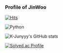### Profile of JinWoo

[![Hits](https://hits.seeyoufarm.com/api/count/incr/badge.svg?url=https%3A%2F%2Fgithub.com%2FJW12450&count_bg=%23202D7E&title_bg=%23683494&icon=&icon_color=%2318437C&title=hits&edge_flat=false)](https://hits.seeyoufarm.com)


![Python](https://img.shields.io/badge/Python-3776AB.svg?style=for-the-badge&logo=Python)

![K-Junyyy's GitHub stats](https://github-readme-stats.vercel.app/api?username=JW12450&show_icons=true&theme=tokyonight) 


[![Solved.ac Profile](http://mazassumnida.wtf/api/generate_badge?boj=rw2006)](https://solved.ac/rw2006)



<!--
**JW12450/JW12450** is a ✨ _special_ ✨ repository because its `README.md` (this file) appears on your GitHub profile.
![Top Langs](https://github-readme-stats.vercel.app/api/top-langs/?username=JW12450&layout=Demo&theme=dark)
Here are some ideas to get you started:

- 🔭 I’m currently working on ...
- 🌱 I’m currently learning ...
- 👯 I’m looking to collaborate on ...
- 🤔 I’m looking for help with ...
- 💬 Ask me about ...
- 📫 How to reach me: ...
- 😄 Pronouns: ...
- ⚡ Fun fact: ...
-->
